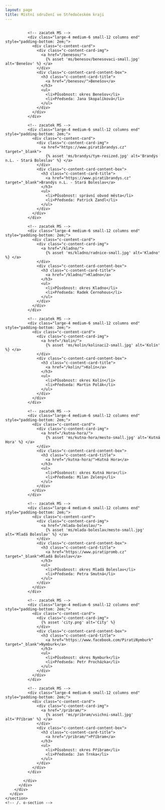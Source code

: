 ```yaml
---
layout: page
title: Místní sdružení ve Středočeském kraji
---
```


<div class="row">
  <div class="medium-12 large-12 columns">
    <section class="o-section o-section--noSpaceBottom">
      <div class="o-section-inner">
        <div class="c-BasicPage">
          <div class="vspace-nb-m">
            <div class="row vspace-nb-m">

              <!-- zacatek MS -->
              <div class="large-4 medium-6 small-12 columns end" style="padding-bottom: 2em;">
                <div class="c-content-card">
                  <div class="c-content-card-img">
                    <a href="/benesov/">
                      {% asset 'ms/benesov/benesovaci-small.jpg' alt='Benešov' %} </a>
                  </div>
                  <div class="c-content-card-content-box">
                    <h3 class="c-content-card-title">
                      <a href="/benesov/">Benešov</a>
                    </h3>
                    <ul>
                      <li>Působnost: okres Benešov</li>
                      <li>Předseda: Jana Skopalíková</li>
                    </ul>
                  </div>
                </div>
              </div>

              <!-- zacatek MS -->
              <div class="large-4 medium-6 small-12 columns end" style="padding-bottom: 2em;">
                <div class="c-content-card">
                  <div class="c-content-card-img">
                    <a href="https://www.piratibrandys.cz" target="_blank">
                      {% asset 'ms/brandys/tym-resized.jpg' alt='Brandýs n.L. - Stará Boleslav' %} </a>
                  </div>
                  <div class="c-content-card-content-box">
                    <h3 class="c-content-card-title">
                      <a href="https://www.piratibrandys.cz" target="_blank">Brandýs n.L. - Stará Boleslav</a>
                    </h3>
                    <ul>
                      <li>Působnost: správní obvod města</li>
                      <li>Předseda: Patrick Zandl</li>
                    </ul>
                  </div>
                </div>
              </div>

              <!-- zacatek MS -->
              <div class="large-4 medium-6 small-12 columns end" style="padding-bottom: 2em;">
                <div class="c-content-card">
                  <div class="c-content-card-img">
                    <a href="/kladno/">
                      {% asset 'ms/kladno/radnice-small.jpg' alt='Kladno' %} </a>
                  </div>
                  <div class="c-content-card-content-box">
                    <h3 class="c-content-card-title">
                      <a href="/kladno/">Kladno</a>
                    </h3>
                    <ul>
                      <li>Působnost: okres Kladno</li>
                      <li>Předseda: Radek Černohous</li>
                    </ul>
                  </div>
                </div>
              </div>

              <!-- zacatek MS -->
              <div class="large-4 medium-6 small-12 columns end" style="padding-bottom: 2em;">
                <div class="c-content-card">
                  <div class="c-content-card-img">
                    <a href="/kolin/">
                      {% asset 'ms/kolin/kolinaci2-small.jpg' alt='Kolín' %} </a>
                  </div>
                  <div class="c-content-card-content-box">
                    <h3 class="c-content-card-title">
                      <a href="/kolin/">Kolín</a>
                    </h3>
                    <ul>
                      <li>Působnost: okres Kolín</li>
                      <li>Předseda: Martin Polák</li>
                    </ul>
                  </div>
                </div>
              </div>

              <!-- zacatek MS -->
              <div class="large-4 medium-6 small-12 columns end" style="padding-bottom: 2em;">
                <div class="c-content-card">
                  <div class="c-content-card-img">
                    <a href="/kutna-hora/">
                      {% asset 'ms/kutna-hora/mesto-small.jpg' alt='Kutná Hora' %} </a>
                  </div>
                  <div class="c-content-card-content-box">
                    <h3 class="c-content-card-title">
                      <a href="/kutna-hora/">Kutná Hora</a>
                    </h3>
                    <ul>
                      <li>Působnost: okres Kutná Hora</li>
                      <li>Předseda: Milan Zelený</li>
                    </ul>
                  </div>
                </div>
              </div>

              <!-- zacatek MS -->
              <div class="large-4 medium-6 small-12 columns end" style="padding-bottom: 2em;">
                <div class="c-content-card">
                  <div class="c-content-card-img">
                    <a href="/mlada-boleslav/">
                      {% asset 'ms/mlada-boleslav/mesto-small.jpg' alt='Mladá Boleslav' %} </a>
                  </div>
                  <div class="c-content-card-content-box">
                    <h3 class="c-content-card-title">
                      <a href="https://www.piratipromb.cz" target="_blank">Mladá Boleslav</a>
                    </h3>
                    <ul>
                      <li>Působnost: okres Mladá Boleslav</li>
                      <li>Předseda: Petra Smutná</li>
                    </ul>
                  </div>
                </div>
              </div>

              <!-- zacatek MS -->
              <div class="large-4 medium-6 small-12 columns end" style="padding-bottom: 2em;">
                <div class="c-content-card">
                  <div class="c-content-card-img">
                    {% asset 'city.png' alt='City' %}
                  </div>
                  <div class="c-content-card-content-box">
                    <h3 class="c-content-card-title">
                      <a href="https://www.facebook.com/PiratiNymburk" target="_blank">Nymburk</a>
                    </h3>
                    <ul>
                      <li>Působnost: okres Nymburk</li>
                      <li>Předseda: Petr Procházka</li>
                    </ul>
                  </div>
                </div>
              </div>

              <!-- zacatek MS -->
              <div class="large-4 medium-6 small-12 columns end" style="padding-bottom: 2em;">
                <div class="c-content-card">
                  <div class="c-content-card-img">
                    <a href="/pribram/">
                      {% asset 'ms/pribram/vsichni-small.jpg' alt='Příbram' %} </a>
                  </div>
                  <div class="c-content-card-content-box">
                    <h3 class="c-content-card-title">
                      <a href="/pribram/">Příbram</a>
                    </h3>
                    <ul>
                      <li>Působnost: okres Příbram</li>
                      <li>Předseda: Jan Trnka</li>
                    </ul>
                  </div>
                </div>
              </div>

            </div>
          </div>
        </div>
      </div>
    </section>
    <!-- /. o-section -->
  </div>
</div>

